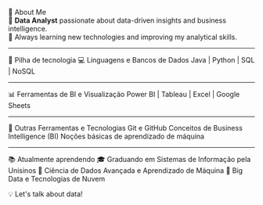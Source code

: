 📌 About Me  
🔹 **Data Analyst** passionate about data-driven insights and business intelligence.  
🔹 Always learning new technologies and improving my analytical skills.

---

🧰 Pilha de tecnologia
💻 Linguagens e Bancos de Dados
Java | Python | SQL | NoSQL

---

📊 Ferramentas de BI e Visualização
Power BI | Tableau | Excel | Google Sheets

---

🧠 Outras Ferramentas e Tecnologias
Git e GitHub
Conceitos de Business Intelligence (BI)
Noções básicas de aprendizado de máquina

---

📚 Atualmente aprendendo
🎓 Graduando em Sistemas de Informação pela Unisinos
🔸 Ciência de Dados Avançada e Aprendizado de Máquina
🔸 Big Data e Tecnologias de Nuvem

💡 Let's talk about data!
